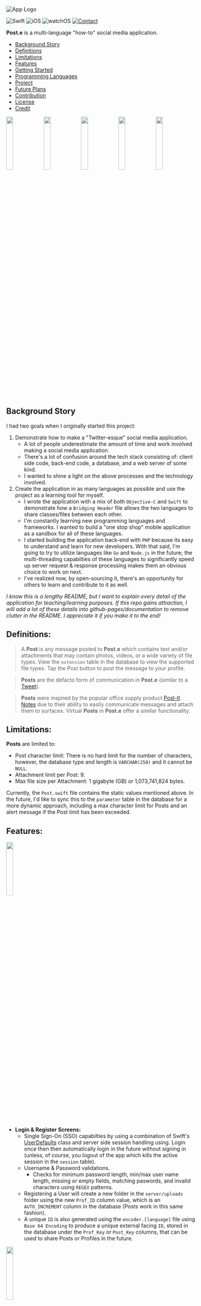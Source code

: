 ![App Logo](./images/demo_banner.png)

![Swift](https://img.shields.io/badge/Swift-5-orange?style=for-the-badge&logo=swift)
![iOS](https://img.shields.io/badge/iOS-16.2-red?style=for-the-badge&logo=apple)
![watchOS](https://img.shields.io/badge/watchOS-9.1-yellow?style=for-the-badge&logo=apple)
[![Contact](https://img.shields.io/badge/contact-scott.grivner@gmail.com-9cf?style=for-the-badge&logo=gmail)](mailto:scott.grivner@gmail.com)

**Post.e** is a multi-language "how-to" social media application.

- [Background Story](#background-story)
- [Definitions](#definitions)
- [Limitations](#limitations)
- [Features](#features)
- [Getting Started](#getting-started)
- [Programming Languages](#programming-languages)
- [Project](#project)
- [Future Plans](#future-plans)
- [Contribution](#contribution)
- [License](#license)
- [Credit](#credit)

<img src="./images/phone_feed.gif" width="19%" height="19%"/> <!-- Done -->
<img src="./images/phone_post.gif" width="19%" height="19%"/> <!-- Done -->
<img src="./images/phone_splash.png" width="19%" height="19%"/> <!-- Done -->
<img src="./images/phone_profile.gif" width="19%" height="19%"/> <!-- Done -->
<img src="./images/phone_interaction.gif" width="19%" height="19%"/> <!-- Done -->

## Background Story

I had two goals when I originally started this project:
1. Demonstrate how to make a "Twitter-esque" social media application.
    - A lot of people underestimate the amount of time and work involved making a social media application.
    - There's a lot of confusion around the tech stack consisting of: client side code, back-end code, a database, and a web server of some kind.
    - I wanted to shine a light on the above processes and the technology involved.
2. Create the application in as many languages as possible and use the project as a learning tool for myself.
    - I wrote the application with a mix of both `Objective-C` and `Swift` to demonstrate how a `Bridging Header` file allows the two languages to share classes/files between each other. 
    - I'm constantly learning new programming languages and frameworks. I wanted to build a "one stop shop" mobile application as a sandbox for all of these languages.
    - I started building the application back-end with ``PHP`` because its easy to understand and learn for new developers. With that said, I'm going to try to utilize languages like ``Go`` and ``Node.js`` in the future; the multi-threading capabilties of these languages to significantly speed up server request & response processing makes them an obvious choice to work on next.
    - I've realized now, by open-sourcing it, there's an opportunity for others to learn and contribute to it as well.
    
*I know this is a lengthy README, but I want to explain every detail of the application for teaching/learning purposes. If this repo gains attraction, I will add a lot of these details into github-pages/documentation to remove clutter in the README. I appreciate it if you make it to the end!*

## Definitions:
> A **Post** is any message posted to **Post.e** which contains text and/or attachments that may contain photos, videos, or a wide variety of file types. View the `extension` table in the database to view the supported file types. Tap the Post button to post the message to your profile.

> **Posts** are the defacto form of communication in **Post.e** (similar to a [Tweet](https://help.twitter.com/en/resources/new-user-faq)).

> **Posts** were inspired by the popular office supply product [Post-It Notes](https://en.wikipedia.org/wiki/Post-it_Note) due to their ability to easily communicate messages and attach them to surfaces. Virtual **Posts** in **Post.e** offer a similar functionality. 

## Limitations:
**Posts** are limited to:
- Post character limit: There is no hard limit for the number of characters, however, the database type and length is `VARCHAR(250)` and it cannot be `NULL`.
- Attachment limit per Post: 9.
- Max file size per Attachment: 1 gigabyte (GB) or 1,073,741,824 bytes.

Currently, the `Post.swift` file contains the static values mentioned above. In the future, I'd like to sync this to the `parameter` table in the database for a more dynamic approach, including a max character limit for Posts and an alert message if the Post limit has been exceeded.

## Features:
<img src="./images/phone_login-register.gif" width="19%" height="19%"/>

- **Login & Register Screens:** 
    - Single Sign-On (SSO) capabilties by using a combination of Swift's [UserDefaults](https://developer.apple.com/documentation/foundation/userdefaults) class and server side session handling using. Login once then then automatically login in the future without signing in (unless, of course, you logout of the app which kills the active session in the `session` table).
    - Username & Password validations.
        - Checks for minimum password length, min/max user name length, missing or empty fields, matching paswords, and invalid characters using `REGEX` patterns. 
    - Registering a User will create a new folder in the `server/uploads` folder using the new `Prof_ID` column value, which is an `AUTO_INCREMENT` column in the database (Posts work in this same fashion).
    - A unique `ID` is also generated using the `encoder.[language]` file using `Base 64 Encoding` to produce a unique external facing `ID`, stored in the database under the `Prof_Key` or `Post_Key` columns, that can be used to share Posts or Profiles in the future.

<img src="./images/phone_config.gif" width="19%" height="19%"/>

- **Configure Programming Language Screens:** <br>
    - Pick the server side language you want Post.e to use. This will route the requests to the toggled language folder.

<img src="./images/phone_feed.gif" width="19%" height="19%"/>

- **Feed Screen:** <br>
    - Sort Posts by *Newest*:
        - *Newest* consists of the most *recent* posts using the `Post_Created` date column in descending order.
        - `WHERE Post_Created DESC`.
    - Sort Posts by *Home* experience:
        - *Home* uses a number of columns to create a fun user feed experience using the below `WHERE` clause:
        - `WHERE Post_Love_Count DESC, Post_Pin_Count DESC, Post_Reply_Count, Post_Created DESC`.
    - Click on the Profile name to segue to their Profile screen.

<img src="./images/phone_interaction.gif" width="19%" height="19%"/>

- **Interaction Screen:** <br>
    - View New Users on the App.
    - Click on the Profile name to segue to their Profile screen.
    - Follow or Unfollow users directly from this screen.

<img src="./images/phone_profile.gif" width="19%" height="19%"/>

- **Profile Screen:** <br>
    - Interactive Follower, Following, and Post count buttons that will segue to the Interaction screen when clicked.
    - Profile picture display.
    - Click the Profile tab icon to scroll to the top.
    - Pull refresh to get the most recent Posts.
    - Post button to create new Posts.
    - Order your Posts on your Profile Feed by: Newest, Oldest, Loved, Pinned, Replied counts in descending order.
    - Edit Profile
        - Change your Profile picture (take a photo or select one from your library).
        - Remove your Profile picture - setting it to the default placeholder image.
        - Update your Profile Username (it must be unique) and Profile Name.
        - Delete your Profile.
    - Scroll to the bottom of the Table, Posts will load in 25 Post chunks. If the Post # > 25, a request will be sent to the server and an activity indicator will be shown in the Table footer as it fetches the next chunk of 25.
    - Within the Post Cell:
        - Preview & Save Attachments.
        - Pin a Post (which will be displayed on your own Profile).
        - Reply to a Post.
        - Love a Post.
    - Click on the Profile name to segue to their Profile screen.

<img src="./images/phone_post.gif" width="19%" height="19%"/><img src="./images/phone_attachments.png" width="19%" height="19%"/>

- **Post Screen:** <br>
    - Type up a Post.
    - Cancel the Post by clicking the Cancel button or the visible Profile Screen.
    - Add Photos/Videos from your Camera or Photo Library.
    - Add Attachments (**Post.e** comes with a demo directory with a few files ready to select) - see screenshot below.
    - Submit the Post to the server.

<img src="./images/phone_settings-logout.gif" width="19%" height="19%"/>

- **Settings:** <br>
    - About section to view the current Post.e version number (derived from the `info.plist` value of `CFBundleShortVersionString`).
    - Open Source Libraries used to create `Post.e` and their related LICENSE files.
    - Language Selection displays your current Device Language, available Languages supported by **Post.e** as well as a link to your Settings screen to change your device language (this will cause the application to re-start per Apple).
    - Directory Settings displays your current folder directory used to select files for Post Attachments. Toggle the "Use Sample Directory" switch to use the sample files provided with **Post.e** by default or not.
    - Change your Password
    - Logout of the Application (which will also kill the session on the server).

 <img src="./images/watch_support.gif" width="30%" height="30%"/>

- **watchOS Support:** <br>
    - Post to your Profile using a audio to text message or by typing in the text using the watch keyboard.

<img src="./images/phone_language_support.gif" width="19%" height="19%"/><img src="./images/watch_language_support.png" width="19%" height="19%"/>

- **Language Support:** <br>
    - English and Russian language support using [Localization](https://developer.apple.com/localization/). View the `language` table in the database to view the supported languages.

<img src="./images/phone_dark_support.gif" width="19%" height="19%"/>

- **Dark Mode Support:** <br>
    - Easily toggle Designs between Light and Dark Mode.

- **API:**
    - Navigate to the `api` file to access the settings `.json` file used to import APIs into Postman. 
    - View the `apis.[language]` file to view the list of available APIs and usage. 
    
## Getting Started
- Download the application from here, Github.
- Place the `server` file on your web server.
- Ensure you have the proper languages and versions installed that you're integrating **Post.e** with. 
    - See [Programming Languages](#programming-languages) below for the current version numbers.
- Import the provided `MySQL` database structure to your database using either the `db/mysql/post-e.sql` file or the `db/mysql/post-e_demo.sql` file.
    - The `post-e.sql` file is a blank/empty database/sandbox.
    - The `post-e_demo.sql` file contains sample data (recommended for demoing or learning purposes).
- Edit the `resources/config.ini` file with your database credentials.
    - This will be used to connect to the database in all language variations. 
- Ensure the proper ports are open for your `localhost` web server and database.
- Run the **Post.e** app in `Xcode` located in the `mobile/ios` folder.
    - Change your scehme to `Post.e-Test` to view Profile ID and Post ID values on the Tableview.
    - **Post.e** was tested with the following devices/simulators:
        - iPhone 14 Pro Max
        - iPhone 14 Plus
        - Apple Watch Series 8 (41mm)
        - Apple Watch Series 8 (45mm)
        - More Devices to be added in the future (layouts due to constraint issues may vary depending on your unsupported Device)
- Login with the following:
    - If you're using the Demo database, login with the following credentials: 
        - **User:** Demo123
        - **Password:** appdev123
    - If you're using the empty database, you will have to build up the app database by registering new users.
- Click Login! Enjoy!

**NOTE:** 
- All of the demo accounts in the database uses this same password above. 
- Passwords are hashed using `SHA512` and `Salted`.
- The demo accounts consist of quotes from famous individals that have inspired me through their works and words.

## Programming Languages

Below is a running list of languages currently supported by **Post.e**:

| **Language & Progress:**                                                                                            | **Version** |
|---------------------------------------------------------------------------------------------------------------------|-------------|
|  ![Swift](https://img.shields.io/badge/Swift-complete-success?style=for-the-badge&logo=swift)                       | 5.7         |
|  ![Obj-C](https://img.shields.io/badge/Obj--C-complete-success?style=for-the-badge&logo=apple)                      | 4.0         |
|  ![PHP](https://img.shields.io/badge/PHP-complete-success?style=for-the-badge&logo=php)                             | 8.1.6       |
|  ![Python](https://img.shields.io/badge/Python-in_progress-important?style=for-the-badge&logo=python)               | 3.11.0      |
|  ![Node.js](https://img.shields.io/badge/Node.js-in_progress-important?style=for-the-badge&logo=nodejs)             | 18.12.1     |
|  ![Ruby](https://img.shields.io/badge/Ruby-in_progress-important?style=for-the-badge&logo=ruby)                     | 2.6.10      |
|  ![Go](https://img.shields.io/badge/Go-in_progress-important?style=for-the-badge&logo=go)                           | 1.19.3      |
|  ![Rust](https://img.shields.io/badge/Rust-open-critical?style=for-the-badge&logo=rust)                             | 1.64.0      |
|  ![Perl](https://img.shields.io/badge/Perl-open-critical?style=for-the-badge&logo=perl)                             | 5.30.3      |
|  ![Java](https://img.shields.io/badge/Java-open-critical?style=for-the-badge)                                       | 17.0.5      |
|  ![MariaDB](https://img.shields.io/badge/MySQL-complete-success?style=for-the-badge&logo=mysql)                     | 10.4.21     |

## Project

Please reference the GitHub Project tab inside this Repo to get a good understanding where I'm currently at with the overall project. Issues and enhancements will also be tracked there as well.

## Future Plans

- Besides making it compatible with more back-end languages, device constraints, and the tasks mentioned in the Backlog (i.e. Editing Posts, Push Notifications, etc.), I'm considering eventually hosting it on a server so its not constrainted to a local environment. This way, the demo will have a sandbox for everyone to interact in. I don't plan on making it an actual social media app - it was created as a learning tool for all, and I'd like to keep it that way.
- I designed the app icons and banners myself, however, as you all know - Design is a full time job and hard to balance with programming. A lot of the buttons and interactive icons were taken from free design websites. I'd like to eventually create and plug in custom designs into the application for a better user experience and flow.
- I'd like to add more documentation around app navigation as well as an in-depth dive into the underlying technology used within the app. As I mentioned above, I want this to be used as a learning tool and solid documentation is a must have as a teaching tool. I will probably utilize github-pages for this.

## Contribution

I'm looking forward to working with others on this project over time (of course, when time is permitted) and seeing where it goes. Feel free to Fork the Repo and submit a Pull Request if you've contributed to it in some way. If you're going to Fork the project or Clone it for your own purposes, all I ask is that you follow the attached license as well as giving me credit using the below **Credit** block. I spent a lot of time on this and I'm proud of how it turned out, I'm more than happy to open-source it to help others as long as credit is given and no profit is gained from it in return; this is "the people's" social media app. 

Feel free to reach out to me using my email below if you have any questions or suggestions.

Thanks and enjoy! (and I appreciate if you've read this far - you're a legend!)

## License
**Post.e** is released under the **GNU GPLv3 License**. [See LICENSE](LICENSE) for details.

## Credit
**Author:** Scott Grivner <br>
**Email:** scott.grivner@gmail.com <br>
**Website:** [scottgrivner.dev](https://www.scottgriv.dev) <br>
**Reference:** [Main Branch](https://github.com/scottgriv/Post.e) <br>
<img src="./images/demo_icon.png" width="5%" height="5%"/>